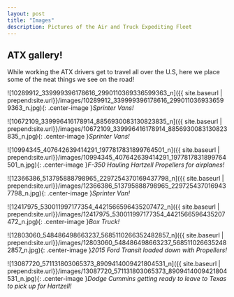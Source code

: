 ```yaml
---
layout: post
title: "Images"
description: Pictures of the Air and Truck Expediting Fleet
---
```


## ATX gallery!

While working the ATX drivers get to travel all over the U.S, here we place some of the neat things we see on the road!






![10289912_339999396178616_2990110369336599363_n]({{ site.baseurl | prepend:site.url}}/images/10289912_339999396178616_2990110369336599363_n.jpg){: .center-image }*Sprinter Vans!*

![10672109_339996416178914_8856930083130823835_n]({{ site.baseurl | prepend:site.url}}/images/10672109_339996416178914_8856930083130823835_n.jpg){: .center-image }*Sprinter Vans!*

![10994345_407642639414291_1977817831899764501_n]({{ site.baseurl | prepend:site.url}}/images/10994345_407642639414291_1977817831899764501_n.jpg){: .center-image }*F-350 Hauling Hartzell Propellers for airplanes!*

![12366386_513795888798965_2297254370169437798_n]({{ site.baseurl | prepend:site.url}}/images/12366386_513795888798965_2297254370169437798_n.jpg){: .center-image }*Sprinter Van!*

![12417975_530011997177354_4421566596435207472_n]({{ site.baseurl | prepend:site.url}}/images/12417975_530011997177354_4421566596435207472_n.jpg){: .center-image }*Box Truck!*

![12803060_548486498663237_5685110266352482857_n]({{ site.baseurl | prepend:site.url}}/images/12803060_548486498663237_5685110266352482857_n.jpg){: .center-image }*2015 Ford Transit loaded down with Propellers!*

![13087720_571131803065373_8909414009421804531_n]({{ site.baseurl | prepend:site.url}}/images/13087720_571131803065373_8909414009421804531_n.jpg){: .center-image }*Dodge Cummins getting ready to leave to Texas to pick up for Hartzell!*
